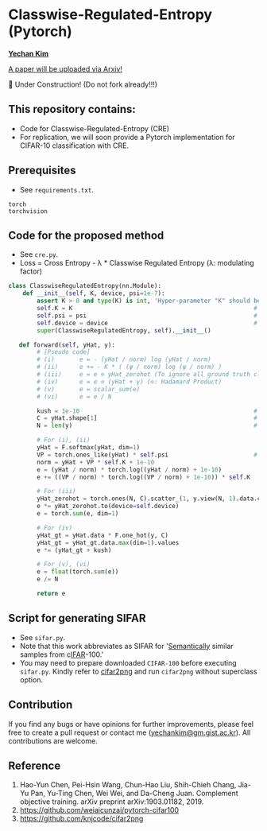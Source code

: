 # Classwise-Regulated-Entropy (Pytorch)
**[Yechan Kim](https://github.com/unique-chan)**

[A paper will be uploaded via Arxiv!]()

🚧 Under Construction! (Do not fork already!!!)

## This repository contains:
* Code for Classwise-Regulated-Entropy (CRE) 
* For replication, we will soon provide a Pytorch implementation for CIFAR-10 classification with CRE.

## Prerequisites
* See `requirements.txt`.
```
torch
torchvision
```

## Code for the proposed method
* See `cre.py`.
* Loss = Cross Entropy - λ * Classwise Regulated Entropy (λ: modulating factor)
```python
class ClasswiseRegulatedEntropy(nn.Module):
    def __init__(self, K, device, psi=1e-7):
        assert K > 0 and type(K) is int, 'Hyper-parameter "K" should be a integer (> 0).'
        self.K = K                                                   # K
        self.psi = psi                                               # ψ
        self.device = device                                         # {'cpu', 'cuda:0', ...}
        super(ClasswiseRegulatedEntropy, self).__init__()

   def forward(self, yHat, y):
        # [Pseudo code]
        # (i)       e = - (yHat / norm) log (yHat / norm)
        # (ii)      e += - K * ( (ψ / norm) log (ψ / norm) )
        # (iii)     e = e ⊙ yHat_zerohot (To ignore all ground truth classes)
        # (iv)      e = e ⊙ (yHat + γ) (⊙: Hadamard Product)
        # (v)       e = scalar_sum(e)
        # (vi)      e = e / N

        kush = 1e-10                                                 # γ
        C = yHat.shape[1]                                            # number of classes
        N = len(y)                                                   # batch size

        # For (i), (ii)
        yHat = F.softmax(yHat, dim=1)
        VP = torch.ones_like(yHat) * self.psi                        # virtual distribution except for yHat
        norm = yHat + VP * self.K + 1e-10
        e = (yHat / norm) * torch.log((yHat / norm) + 1e-10)
        e += ((VP / norm) * torch.log((VP / norm) + 1e-10)) * self.K

        # For (iii)
        yHat_zerohot = torch.ones(N, C).scatter_(1, y.view(N, 1).data.cpu(), 0)
        e *= yHat_zerohot.to(device=self.device)
        e = torch.sum(e, dim=1)

        # For (iv)
        yHat_gt = yHat.data * F.one_hot(y, C)
        yHat_gt = yHat_gt.data.max(dim=1).values
        e *= (yHat_gt + kush)

        # For (v), (vi)
        e = float(torch.sum(e))
        e /= N

        return e
```

## Script for generating SIFAR
* See `sifar.py`.
* Note that this work abbreviates as SIFAR for '<u>Semantically</u> similar samples from c<u>IFAR</u>-100.'
* You may need to prepare downloaded `CIFAR-100` before executing `sifar.py`. Kindly refer to [cifar2png](https://github.com/knjcode/cifar2png) and run `cifar2png` without superclass option.

## Contribution
If you find any bugs or have opinions for further improvements, please feel free to create a pull request or contact me (yechankim@gm.gist.ac.kr). All contributions are welcome.

## Reference
1. Hao-Yun Chen, Pei-Hsin Wang, Chun-Hao Liu, Shih-Chieh Chang, Jia-Yu Pan, Yu-Ting Chen, Wei Wei, and Da-Cheng Juan. Complement objective training. arXiv preprint arXiv:1903.01182, 2019.
2. https://github.com/weiaicunzai/pytorch-cifar100
3. https://github.com/knjcode/cifar2png
